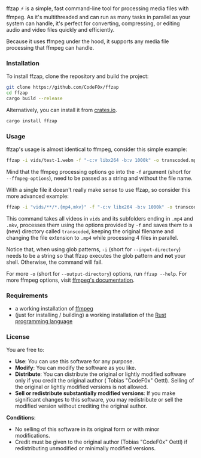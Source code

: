 ffzap ⚡ is a simple, fast command-line tool for processing media files with ffmpeg. As it's multithreaded and can run as
many tasks in parallel as your system can handle, it's perfect for converting, compressing, or editing audio and video
files quickly and efficiently.

Because it uses ffmpeg under the hood, it supports any media file processing that ffmpeg can handle.

### Installation

To install ffzap, clone the repository and build the project:

```bash
git clone https://github.com/CodeF0x/ffzap
cd ffzap
cargo build --release
```

Alternatively, you can install it from [crates.io](https://crates.io).

```bash
cargo install ffzap
```

### Usage

ffzap's usage is almost identical to ffmpeg, consider this simple example:

```bash
ffzap -i vids/test-1.webm -f "-c:v libx264 -b:v 1000k" -o transcoded.mp4
```

Mind that the ffmpeg processing options go into the `-f` argument (short for `--ffmpeg-options`), need to be passed
as a string and without the file name.

With a single file it doesn't really make sense to use ffzap, so consider this more advanced example:

```bash
ffzap -i "vids/**/*.{mp4,mkv}" -f "-c:v libx264 -b:v 1000k" -o transcoded/{{name}}.mp4 -t 4
```

This command takes all videos in `vids` and its subfolders ending in `.mp4` and `.mkv`, processes them using the
options provided by `-f` and saves them to a (new) directory called `transcoded`, keeping the original filename and
changing the file extension to `.mp4` while processing 4 files in parallel.

Notice that, when using glob patterns, `-i` (short for `--input-directory`) needs to be a string so that ffzap executes
the glob pattern and **not** your shell. Otherwise, the command will fail.

For more `-o` (short for `--output-directory`) options, run `ffzap --help`. For more ffmpeg options,
visit [ffmpeg's documentation](https://ffmpeg.org/ffmpeg.html).

### Requirements

- a working installation of [ffmpeg](https://ffmpeg.org/download.html)
- (just for installing / building) a working installation of
  the [Rust programming language](https://www.rust-lang.org/tools/install)

### License

You are free to:

- **Use**: You can use this software for any purpose.
- **Modify**: You can modify the software as you like.
- **Distribute**: You can distribute the original or lightly modified software only if you credit the original author (
  Tobias "CodeF0x" Oettl). Selling of the original or lightly modified versions is not allowed.
- **Sell or redistribute substantially modified versions**: If you make significant changes to this software, you may
  redistribute or sell the modified version without crediting the original author.

**Conditions**:

- No selling of this software in its original form or with minor modifications.
- Credit must be given to the original author (Tobias "CodeF0x" Oettl) if redistributing unmodified or minimally
  modified versions.
